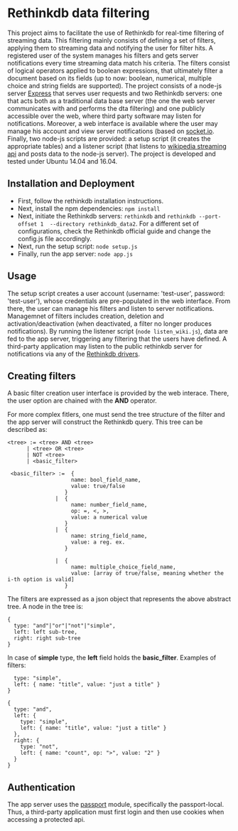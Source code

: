 # Rethinkdb data filtering

This project aims to facilitate the use of Rethinkdb for real-time filtering of streaming data. This filtering mainly consists of defining a set of filters, applying them to streaming data and notifying the user for filter hits. A registered user of the system manages his filters and gets server notifications every time streaming data match his criteria. The filters consist of logical operators applied to boolean expressions, that ultimately filter a document based on its fields (up to now: boolean, numerical, multiple choice and string fields are supported).
The project consists of a node-js server [Express](https://expressjs.com/) that serves user requests and two Rethinkdb servers: one that acts both as a traditional data base server (the one the web server communicates with and performs the dta filtering) and one publicly accessible over the web, where third party software may listen for notifications. Moreover, a web interface is available where the user may manage his account and view server notifications (based on [socket.io](https://socket.io/). Finally, two node-js scripts are provided: a setup script (it creates the appropriate tables) and a listener script (that listens to [wikipedia streaming api](https://wikitech.wikimedia.org/wiki/EventStreams) and posts data to the node-js server).
The project is developed and tested under Ubuntu 14.04 and 16.04.

## Installation and Deployment
- First, follow the rethinkdb installation instructions.
- Next, install the npm dependencies: `npm install`
- Next, initiate the Rethinkdb servers: `rethinkdb` and `rethinkdb --port-offset 1  --directory rethinkdb_data2`. For a different set of configurations, check the Rethinkdb official guide and change the config.js file accordingly.
- Next, run the setup script: `node setup.js`
- Finally, run the app server: `node app.js`

## Usage
The setup script creates a user account (username: 'test-user', password: 'test-user'), whose credentials are pre-populated in the web interface. From there, the user can manage his filters and listen to server notifications. Managemnet of filters includes creation, deletion and activation/deactivation (when deactivated, a filter no longer produces notifications).
By running the listener script (`node listen_wiki.js`), data are fed to the app server, triggering any filtering that the users have defined.
A third-party application may listen to the public rethinkdb server for notifications via any of the [Rethinkdb drivers](https://www.rethinkdb.com/docs/install-drivers/).

## Creating filters
A basic filter creation user interface is provided by the web interace. There, the user option are chained with the **AND** operator.

For more complex fitlers, one must send the tree structure of the filter and the app server will construct the Rethinkdb query. This tree can be described as:
```
<tree> := <tree> AND <tree>
      | <tree> OR <tree>
      | NOT <tree>
      | <basic_filter>

 <basic_filter> :=  {
                    name: bool_field_name,
                    value: true/false
                  }
               |  {
                    name: number_field_name,
                    op: =, <, >,
                    value: a numerical value
                  }
               |  {
                    name: string_field_name,
                    value: a reg. ex.
                  }
                  
               |  {
                    name: multiple_choice_field_name,
                    value: [array of true/false, meaning whether the i-th option is valid]
                  }
```                  
The filters are expressed as a json object that represents the above abstract tree. A node in the tree is:
```
{
  type: "and"|"or"|"not"|"simple",
  left: left sub-tree,
  right: right sub-tree
}
```

In case of **simple** type, the **left** field holds the **basic_filter**.
Examples of filters:

```{
  type: "simple",
  left: { name: "title", value: "just a title" }
}

{
  type: "and",
  left: {
    type: "simple",
    left: { name: "title", value: "just a title" }
  },
  right: {
    type: "not",
    left: { name: "count", op: ">", value: "2" }
  }
}
```

## Authentication
The app server uses the [passport](http://passportjs.org/) module, specifically the passport-local. Thus, a third-party application must first login and then use cookies when accessing a protected api.

